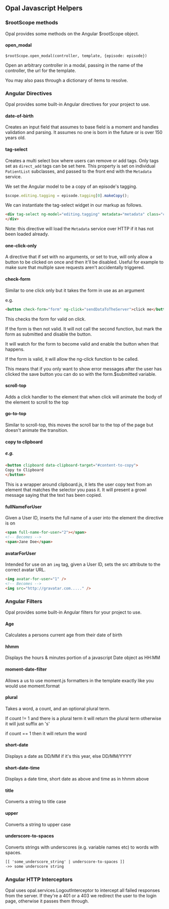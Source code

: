 ## Opal Javascript Helpers

### $rootScope methods

Opal provides some methods on the Angular $rootScope object.

#### open_modal

    $rootScope.open_modal(controller, template, {episode: episode})

Open an arbitrary controller in a modal, passing in the name of the controller,
the url for the template.

You may also pass through a dictionary of items to resolve.

### Angular Directives

Opal provides some built-in Angular directives for your project to use.

#### date-of-birth

Creates an input field that assumes to base field is a moment and handles validation and
parsing. It assumes no one is born in the future or is over 150 years old.

#### tag-select

Creates a multi select box where users can remove or add tags. Only tags set as
`direct_add` tags can be set here.
This property is set on individual `PatientList` subclasses, and passed to the front
end with the `Metadata` service.

We set the Angular model to be a copy of an episode's tagging.

```js
$scope.editing.tagging = episode.tagging[0].makeCopy();
```

We can instantiate the tag-select widget in our markup as follows.

```html
<div tag-select ng-model="editing.tagging" metadata="metadata" class="col-sm-8">
</div>
```

Note: this directive will load the `Metadata` service over HTTP if it has not been loaded already.

#### one-click-only

A directive that if set with no arguments, or set to true, will only allow a button to be
clicked on once and then it'll be disabled. Useful for example to make sure that multiple save requests aren't
accidentally triggered.

#### check-form

Similar to one click only but it takes the form in use as an argument

e.g.
```html
<button check-form="form" ng-click="sendDataToTheServer">click me</button>
```

This checks the form for valid on click.

If the form is then not valid. It will not call the second function, but mark the form as submitted and disable the button.

It will watch for the form to become valid and enable the button when that happens.

If the form is valid, it will allow the ng-click function to be called.

This means that if you only want to show error messages after the user has clicked the save button you can do so with the
form.$submitted variable.

#### scroll-top

Adds a click handler to the element that when click will animate the body of the element to scroll to the top

#### go-to-top

Similar to scroll-top, this moves the scroll bar to the top of the page but doesn't animate the transition.

#### copy to clipboard

##### e.g.
```html
<button clipboard data-clipboard-target="#content-to-copy">
Copy to Clipboard
</button>
```

This is a wrapper around clipboard.js, it lets the user copy text from an element that matches the selector you pass it. It will present a growl message saying that the text has been
copied.

#### fullNameForUser

Given a User ID, inserts the full name of a user into the element the directive is on

```html
<span full-name-for-user="2"></span>
<!-- Becomes -->
<span>Jane Doe</span>
```

#### avatarForUser

Intended for use on an `img` tag, given a User ID, sets the src attribute to the correct
avatar URL.

```html
<img avatar-for-user="1" />
<!-- Becomes -->
<img src="http://gravatar.com....." />
```

### Angular Filters

Opal provides some built-in Angular filters for your project to use.

#### Age

Calculates a persons current age from their date of birth

#### hhmm

Displays the hours & minutes portion of a javascript Date object as HH:MM

#### moment-date-filter

Allows a us to use moment.js formatters in the template exactly like you would use moment.format

#### plural

Takes a word, a count, and an optional plural term.

If count != 1 and there is a plural term it will return the plural term otherwise it will just suffix an 's'

if count == 1 then it will return the word

#### short-date

Displays a date as DD/MM if it's this year, else DD/MM/YYYY

#### short-date-time

Displays a date time, short date as above and time as in hhmm above

#### title

Converts a string to title case

#### upper

Converts a string to upper case

#### underscore-to-spaces

Converts strings with underscores (e.g. variable names etc) to words with spaces.

```html
[[ 'some_underscore_string' | underscore-to-spaces ]]
->> some underscore string
```


### Angular HTTP Interceptors

Opal uses opal.services.LogoutInterceptor to intercept all failed responses from the server. If they're a 401 or a 403 we redirect the user to the login page, otherwise it passes them through.
